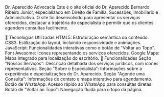 Dr. Aparecido Advocacia
Este é o site oficial do Dr. Aparecido Bernardo Ribeiro Junior, especializado em Direito de Família, Sucessões, Imobiliário e Administrativo. O site foi desenvolvido para apresentar os serviços oferecidos, destacar a trajetória do especialista e permitir que os clientes agendem consultas facilmente.

🚀 Tecnologias Utilizadas
HTML5: Estruturação semântica do conteúdo.
CSS3: Estilização do layout, incluindo responsividade e animações.
JavaScript: Funcionalidades interativas como o botão de "Voltar ao Topo".
Font Awesome: Ícones representando os serviços oferecidos.
Google Maps: Mapa integrado para localização do escritório.
📑 Funcionalidades
Seção "Nossos Serviços": Descrição detalhada dos serviços jurídicos, com ícones representativos.
Seção "Sobre o Especialista": Informações sobre a experiência e especializações do Dr. Aparecido.
Seção "Agende uma Consulta": Informações de contato e mapa interativo para agendamento.
Botão de WhatsApp: Acesso rápido ao WhatsApp para consultas diretas.
Botão de "Voltar ao Topo": Navegação fluida para o topo da página.
